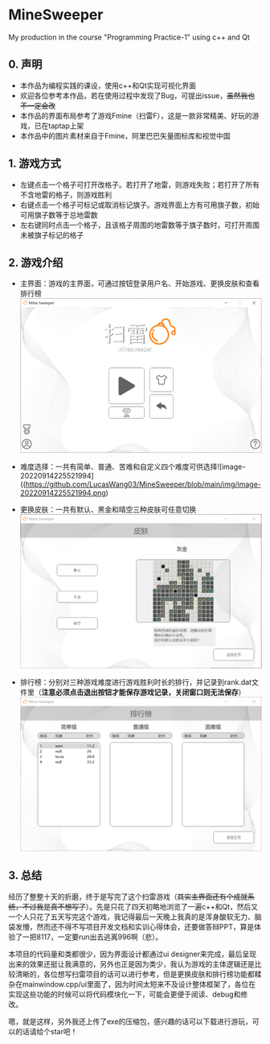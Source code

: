 # MineSweeper
My production in the course "Programming Practice-1" using c++ and Qt

## 0. 声明

- 本作品为编程实践的课设，使用c++和Qt实现可视化界面
- 欢迎各位参考本作品，若在使用过程中发现了Bug，可提出issue，~~虽然我也不一定会改~~
- 本作品的界面布局参考了游戏Fmine（扫雷F），这是一款非常精美、好玩的游戏，已在taptap上架
- 本作品中的图片素材来自于Fmine，阿里巴巴矢量图标库和视觉中国

## 1. 游戏方式

- 左键点击一个格子可打开改格子。若打开了地雷，则游戏失败；若打开了所有不含地雷的格子，则游戏胜利
- 右键点击一个格子可标记或取消标记旗子。游戏界面上方有可用旗子数，初始可用旗子数等于总地雷数
- 左右键同时点击一个格子，且该格子周围的地雷数等于旗子数时，可打开周围未被旗子标记的格子

## 2. 游戏介绍

- 主界面：游戏的主界面，可通过按钮登录用户名、开始游戏、更换皮肤和查看排行榜![image-20220914224947934](https://github.com/LucasWang03/MineSweeper/blob/main/img/image-20220914224947934.png)
- 难度选择：一共有简单、普通、苦难和自定义四个难度可供选择![image-20220914225521994]((https://github.com/LucasWang03/MineSweeper/blob/main/img/image-20220914225521994.png)

- 更换皮肤：一共有默认、黑金和晴空三种皮肤可任意切换![image-20220914225831510](https://github.com/LucasWang03/MineSweeper/blob/main/img/image-20220914225831510.png)

- 排行榜：分别对三种游戏难度进行游戏胜利时长的排行，并记录到rank.dat文件里（**注意必须点击退出按钮才能保存游戏记录，关闭窗口则无法保存**）![image-20220914230102272](https://github.com/LucasWang03/MineSweeper/blob/main/img/image-20220914230102272.png)

## 3. 总结

经历了整整十天的折磨，终于是写完了这个扫雷游戏（~~其实主界面还有个成就系统，不过我是真不想写了~~）。先是只花了四天初略地浏览了一遍c++和Qt，然后又一个人只花了五天写完这个游戏，我记得最后一天晚上我真的是浑身酸软无力、脑袋发懵，然而还不得不写项目开发文档和实训心得体会，还要做答辩PPT，算是体验了一把8117，一定要run出去逃离996啊（悲）。

本项目的代码量和类都很少，因为界面设计都通过ui designer来完成，最后呈现出来的效果还挺让我满意的，另外也正是因为类少，我认为游戏的主体逻辑还是比较清晰的，各位想写扫雷项目的话可以进行参考，但是更换皮肤和排行榜功能都糅杂在mainwindow.cpp/ui里面了，因为时间太短来不及设计整体框架了，各位在实现这些功能的时候可以将代码模块化一下，可能会更便于阅读、debug和修改。

嗯，就是这样，另外我还上传了exe的压缩包，感兴趣的话可以下载进行游玩，可以的话请给个star吧！
